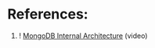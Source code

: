 
# References:

1. ! [MongoDB Internal Architecture](https://www.youtube.com/watch?v=ONzdr4SmOng&list=PLQnljOFTspQXjD0HOzN7P2tgzu7scWpl2&index=102) (video)